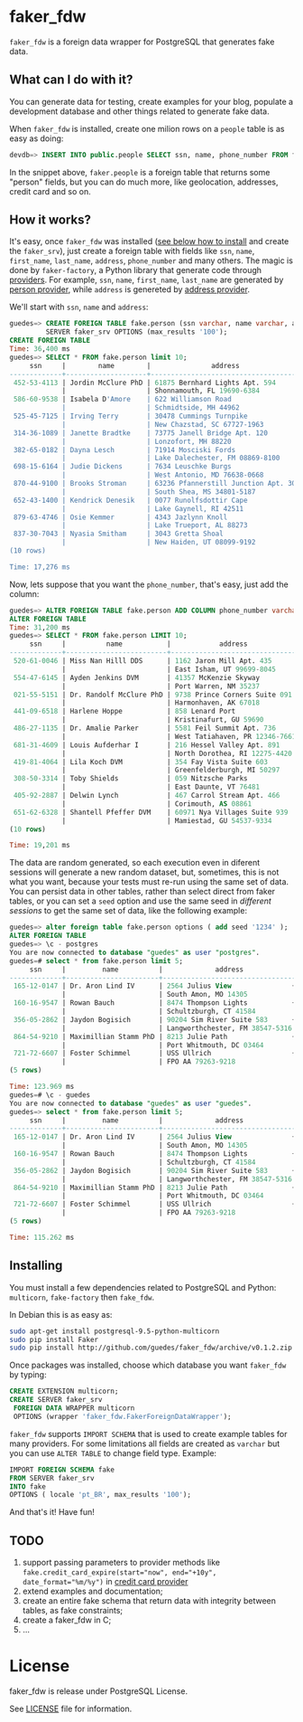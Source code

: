# faker_fdw

`faker_fdw` is a foreign data wrapper for PostgreSQL that generates fake data. 

## What can I do with it?

You can generate data for testing, create examples for your blog, populate a development database and other things related to generate fake data. 

When `faker_fdw` is installed, create one milion rows on a `people` table is as easy as doing:

```sql
devdb=> INSERT INTO public.people SELECT ssn, name, phone_number FROM faker.people;
```

In the snippet above, `faker.people` is a foreign table that returns some "person" fields, but you can do much more,
like geolocation, addresses, credit card and so on.

## How it works?

It's easy, once `faker_fdw` was installed ([see below how to install](#installing) and create the `faker_srv`), just create 
a foreign table with fields like `ssn`, `name`, `first_name`, `last_name`, `address`, 
`phone_number` and many others. The magic is done by `faker-factory`, a Python library that generate code through [providers](http://faker.readthedocs.org/en/latest/providers.html). For example, `ssn`, `name`, `first_name`, `last_name` are generated by [person provider](http://faker.readthedocs.org/en/latest/providers/faker.providers.person.html#faker-providers-person), while `address` is genereted by [address provider](http://faker.readthedocs.org/en/latest/providers/faker.providers.address.html#faker-providers-address).

We'll start with `ssn`, `name` and `address`:

```sql
guedes=> CREATE FOREIGN TABLE fake.person (ssn varchar, name varchar, address text) 
         SERVER faker_srv OPTIONS (max_results '100');
CREATE FOREIGN TABLE
Time: 36,400 ms
guedes=> SELECT * FROM fake.person limit 10;
     ssn     |        name        |               address                
-------------+--------------------+--------------------------------------
 452-53-4113 | Jordin McClure PhD | 61875 Bernhard Lights Apt. 594      +
             |                    | Shonnamouth, FL 19690-6384
 586-60-9538 | Isabela D'Amore    | 622 Williamson Road                 +
             |                    | Schmidtside, MH 44962
 525-45-7125 | Irving Terry       | 30478 Cummings Turnpike             +
             |                    | New Chazstad, SC 67727-1963
 314-36-1089 | Janette Bradtke    | 73775 Janell Bridge Apt. 120        +
             |                    | Lonzofort, MH 88220
 382-65-0182 | Dayna Lesch        | 71914 Mosciski Fords                +
             |                    | Lake Dalechester, FM 08869-8100
 698-15-6164 | Judie Dickens      | 7634 Leuschke Burgs                 +
             |                    | West Antonio, MD 76638-0668
 870-44-9100 | Brooks Stroman     | 63236 Pfannerstill Junction Apt. 308+
             |                    | South Shea, MS 34801-5187
 652-43-1400 | Kendrick Denesik   | 0077 Runolfsdottir Cape             +
             |                    | Lake Gaynell, RI 42511
 879-63-4746 | Osie Kemmer        | 4343 Jazlynn Knoll                  +
             |                    | Lake Trueport, AL 88273
 837-30-7043 | Nyasia Smitham     | 3043 Gretta Shoal                   +
             |                    | New Haiden, UT 08099-9192
(10 rows)

Time: 17,276 ms
```

Now, lets suppose that you want the `phone_number`, that's easy, just add
the column:

```sql
guedes=> ALTER FOREIGN TABLE fake.person ADD COLUMN phone_number varchar;
ALTER FOREIGN TABLE
Time: 31,200 ms
guedes=> SELECT * FROM fake.person LIMIT 10;
     ssn     |          name           |            address             |    phone_number    
-------------+-------------------------+--------------------------------+--------------------
 520-61-0046 | Miss Nan Hilll DDS      | 1162 Jaron Mill Apt. 435      +| 635.024.1809x351
             |                         | East Isham, UT 99699-8045      | 
 554-47-6145 | Ayden Jenkins DVM       | 41357 McKenzie Skyway         +| 528.396.8357
             |                         | Port Warren, NM 35237          | 
 021-55-5151 | Dr. Randolf McClure PhD | 9738 Prince Corners Suite 091 +| 696.074.2586x2173
             |                         | Harmonhaven, AK 67018          | 
 441-09-6518 | Harlene Hoppe           | 858 Lenard Port               +| 07969004580
             |                         | Kristinafurt, GU 59690         | 
 486-27-1135 | Dr. Amalie Parker       | 5581 Feil Summit Apt. 736     +| 00554249871
             |                         | West Tatiahaven, PR 12346-7661 | 
 681-31-4609 | Louis Aufderhar I       | 216 Hessel Valley Apt. 891    +| (818)010-0501x1646
             |                         | North Dorothea, RI 12275-4420  | 
 419-81-4064 | Lila Koch DVM           | 354 Fay Vista Suite 603       +| 907-143-1119
             |                         | Greenfelderburgh, MI 50297     | 
 308-50-3314 | Toby Shields            | 059 Nitzsche Parks            +| 383.998.7283x035
             |                         | East Daunte, VT 76481          | 
 405-92-2887 | Delwin Lynch            | 467 Carrol Stream Apt. 466    +| +94(9)7970982195
             |                         | Corimouth, AS 08861            | 
 651-62-6328 | Shantell Pfeffer DVM    | 60971 Nya Villages Suite 939  +| 599.631.2393
             |                         | Mamiestad, GU 54537-9334       | 
(10 rows)

Time: 19,201 ms
```

The data are random generated, so each execution even in diferent sessions will generate a new random dataset, but, sometimes, this is not what you want, because your tests must re-run using the same set of data. You can persist data in other tables, rather than select direct from faker tables, or you can set a `seed` option and use the same seed in *different sessions* to get the same set of data, like the following example:

```sql
guedes=> alter foreign table fake.person options ( add seed '1234' );
ALTER FOREIGN TABLE
guedes=> \c - postgres
You are now connected to database "guedes" as user "postgres".
guedes=# select * from fake.person limit 5;
     ssn     |         name          |             address             |     phone_number     
-------------+-----------------------+---------------------------------+----------------------
 165-12-0147 | Dr. Aron Lind IV      | 2564 Julius View               +| 409.956.0720x73661
             |                       | South Amon, MO 14305            | 
 160-16-9547 | Rowan Bauch           | 8474 Thompson Lights           +| 05197913028
             |                       | Schultzburgh, CT 41584          | 
 356-05-2862 | Jaydon Bogisich       | 90204 Sim River Suite 583      +| 663.781.9218x7740
             |                       | Langworthchester, FM 38547-5316 | 
 864-54-9210 | Maximillian Stamm PhD | 8213 Julie Path                +| 1-803-066-7124x72838
             |                       | Port Whitmouth, DC 03464        | 
 721-72-6607 | Foster Schimmel       | USS Ullrich                    +| (423)625-9466
             |                       | FPO AA 79263-9218               | 
(5 rows)

Time: 123.969 ms
guedes=# \c - guedes
You are now connected to database "guedes" as user "guedes".
guedes=> select * from fake.person limit 5;
     ssn     |         name          |             address             |     phone_number     
-------------+-----------------------+---------------------------------+----------------------
 165-12-0147 | Dr. Aron Lind IV      | 2564 Julius View               +| 409.956.0720x73661
             |                       | South Amon, MO 14305            | 
 160-16-9547 | Rowan Bauch           | 8474 Thompson Lights           +| 05197913028
             |                       | Schultzburgh, CT 41584          | 
 356-05-2862 | Jaydon Bogisich       | 90204 Sim River Suite 583      +| 663.781.9218x7740
             |                       | Langworthchester, FM 38547-5316 | 
 864-54-9210 | Maximillian Stamm PhD | 8213 Julie Path                +| 1-803-066-7124x72838
             |                       | Port Whitmouth, DC 03464        | 
 721-72-6607 | Foster Schimmel       | USS Ullrich                    +| (423)625-9466
             |                       | FPO AA 79263-9218               | 
(5 rows)

Time: 115.262 ms
```

## Installing

You must install a few dependencies related to PostgreSQL and 
Python: `multicorn`, `fake-factory` then `fake_fdw`.

In Debian this is as easy as:

```bash
sudo apt-get install postgresql-9.5-python-multicorn
sudo pip install Faker
sudo pip install http://github.com/guedes/faker_fdw/archive/v0.1.2.zip
```

Once packages was installed, choose which database you want `faker_fdw` by typing:

```sql
CREATE EXTENSION multicorn;
CREATE SERVER faker_srv 
 FOREIGN DATA WRAPPER multicorn
 OPTIONS (wrapper 'faker_fdw.FakerForeignDataWrapper');
```

`faker_fdw` supports `IMPORT SCHEMA` that is used to create example tables for many
providers. For some limitations all fields are created as `varchar` but you can use
`ALTER TABLE` to change field type. Example:

```sql
IMPORT FOREIGN SCHEMA fake
FROM SERVER faker_srv
INTO fake
OPTIONS ( locale 'pt_BR', max_results '100');
```

And that's it! Have fun!

## TODO

1. support passing parameters to provider methods like `fake.credit_card_expire(start="now", end="+10y", date_format="%m/%y")` in [credit card provider](http://faker.readthedocs.org/en/latest/providers/faker.providers.credit_card.html#faker-providers-credit-card)
2. extend examples and documentation;
3. create an entire fake schema that return data with integrity between tables, as fake constraints;
4. create a faker_fdw in C;
5. ...

# License

faker_fdw is release under PostgreSQL License.

See [LICENSE](LICENSE) file for information.
